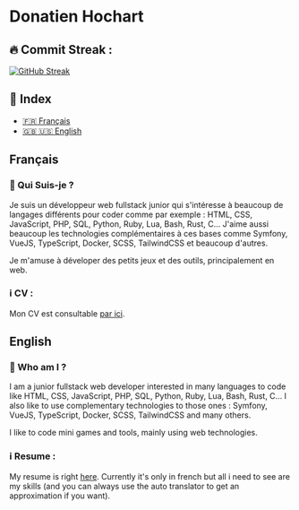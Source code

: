 # Donatien Hochart

## :fire: Commit Streak :

[![GitHub Streak](https://streak-stats.demolab.com?user=rekky1aws&theme=merko&locale=fr&date_format=j%2Fn%5B%2FY%5D)](https://git.io/streak-stats)

## :flashlight: Index

+ [:fr: Français](#Français)
+ [:gb: :us: English](#English)




## Français
### :wave: Qui Suis-je ?
Je suis un développeur web fullstack junior qui s'intéresse à beaucoup de langages différents pour coder comme par exemple : HTML, CSS, JavaScript, PHP, SQL, Python, Ruby, Lua, Bash, Rust, C...
J'aime aussi beaucoup les technologies complémentaires à ces bases comme Symfony, VueJS, TypeScript, Docker, SCSS, TailwindCSS et beaucoup d'autres.

Je m'amuse à déveloper des petits jeux et des outils, principalement en web.

### :information_source: CV :
Mon CV est consultable [par ici](https://rekkylaws.netlify.app/).



## English

### :wave: Who am I ?

I am a junior fullstack web developer interested in many languages to code like HTML, CSS, JavaScript, PHP, SQL, Python, Ruby, Lua, Bash, Rust, C...
I also like to use complementary technologies to those ones : Symfony, VueJS, TypeScript, Docker, SCSS, TailwindCSS and many others.

I like to code mini games and tools, mainly using web technologies.

### :information_source: Resume :
My resume is right [here](https://rekkylaws.netlify.app/). Currently it's only in french but all i need to see are my skills (and you can always use the auto translator to get an approximation if you want).
